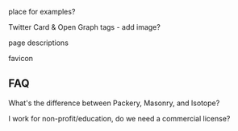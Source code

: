 <!-- breaking jQuery chainability -->

<!-- add jsFiddles example links -->

<!-- commercial buttons -->

<!-- hero buttons -->

place for examples?

<!-- contributing in appendix -->

Twitter Card & Open Graph tags - add image?

<!-- jshint page js -->

page descriptions

favicon

## FAQ

<!-- How do I get the order of items after dragging? -->

What's the difference between Packery, Masonry, and Isotope?

I work for non-profit/education, do we need a commercial license?
